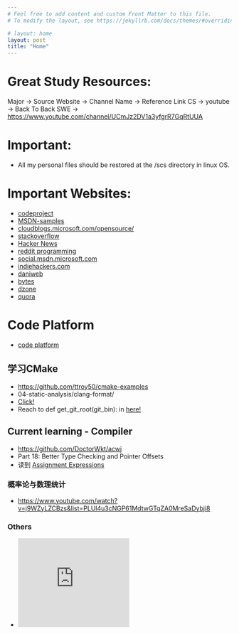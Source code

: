 ```yaml
---
# Feel free to add content and custom Front Matter to this file.
# To modify the layout, see https://jekyllrb.com/docs/themes/#overriding-theme-defaults

# layout: home
layout: post
title: "Home"
---
```


# Great Study Resources:
Major -> Source Website -> Channel Name -> Reference Link
CS -> youtube -> Back To Back SWE -> https://www.youtube.com/channel/UCmJz2DV1a3yfgrR7GqRtUUA

# Important:
* All my personal files should be restored at the /scs directory in linux OS.

# Important Websites:
* [codeproject](https://www.codeproject.com/Members/santiago-chou)
* [MSDN-samples](https://docs.microsoft.com/en-us/samples/browse/?redirectedfrom=MSDN-samples)
* [cloudblogs.microsoft.com/opensource/](https://cloudblogs.microsoft.com/opensource/)
* [stackoverflow](https://stackoverflow.com/users/14308742/xf-zhou)
* [Hacker News](https://news.ycombinator.com/)
* [reddit programming](https://www.reddit.com/r/programming/)
* [social.msdn.microsoft.com](https://social.msdn.microsoft.com/Forums/zh-CN/home)
* [indiehackers.com](https://www.indiehackers.com/start)
* [daniweb](https://www.daniweb.com/)
* [bytes](https://bytes.com/)
* [dzone](https://dzone.com/)
* [quora](https://www.quora.com/)

# Code Platform
* [code platform](http://81.68.166.43/#/home/)

## 学习CMake
* https://github.com/ttroy50/cmake-examples
* 04-static-analysis/clang-format/
* [Click!](https://github.com/ttroy50/cmake-examples/tree/master/04-static-analysis/clang-format)
* Reach to def get_git_root(git_bin): in [here!](https://github.com/ttroy50/cmake-examples/blob/master/04-static-analysis/clang-format/cmake/scripts/clang-format-check-changed.py)

## Current learning - Compiler
* https://github.com/DoctorWkt/acwj
* Part 18: Better Type Checking and Pointer Offsets
* 读到  [Assignment Expressions](https://github.com/DoctorWkt/acwj/blob/master/18_Lvalues_Revisited/Readme.md#extending-our-notion-of-lvalues)

### 概率论与数理统计 

  * https://www.youtube.com/watch?v=j9WZyLZCBzs&list=PLUl4u3cNGP61MdtwGTqZA0MreSaDybji8

### Others

* <iframe src="https://www.codeproject.com/members/flair/15062217" height="200" width="250" scrolling="no" frameborder="no"></iframe>

 <!-- Gitalk comment start  -->

 <!-- Link Gitalk  -->
 <link rel="stylesheet" href="https://unpkg.com/gitalk/dist/gitalk.css">
 <script src="https://unpkg.com/gitalk@latest/dist/gitalk.min.js"></script> 
 <div id="gitalk-container"></div>     <script type="text/javascript">
     var gitalk = new Gitalk({

     // Gitalk parameters
         clientID: '7bf512cb411be5fc7ab1', //customize
         clientSecret: '91cbdb3c5cf8a9a69dcf9fc80b5ac979e36d17dc', //customize
         repo: 'santiagochou.github.io', //customize
         owner: 'santiagochou', //customize
         admin: ['santiagochou'], //customize
         id: window.location.pathname, // leave this line as it is
        
     });
     gitalk.render('gitalk-container');
 </script> 
 <!-- Gitalk end -->